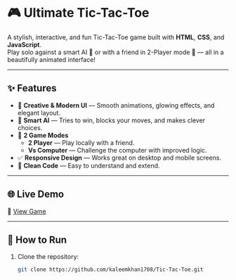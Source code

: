 # 🎮 Ultimate Tic-Tac-Toe

A stylish, interactive, and fun Tic-Tac-Toe game built with **HTML**, **CSS**, and **JavaScript**.  
Play solo against a smart AI 🤖 or with a friend in 2-Player mode 👥 — all in a beautifully animated interface!

---

## ✨ Features

- 🎨 **Creative & Modern UI** — Smooth animations, glowing effects, and elegant layout.
- 🧠 **Smart AI** — Tries to win, blocks your moves, and makes clever choices.
- 👥 **2 Game Modes**
  - **2 Player** — Play locally with a friend.
  - **Vs Computer** — Challenge the computer with improved logic.
- ✅ **Responsive Design** — Works great on desktop and mobile screens.
- 🧩 **Clean Code** — Easy to understand and extend.

---

## 🌐 Live Demo

🔗 [View Game](https://kaleemkhan1708.github.io/Tic-Tac-Toe/)

---

## 🚀 How to Run

1. Clone the repository:
   ```bash
   git clone https://github.com/kaleemkhan1708/Tic-Tac-Toe.git
